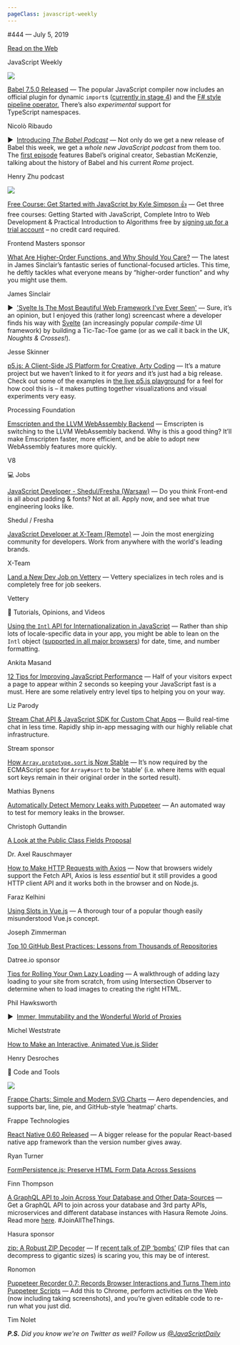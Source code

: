 ```yaml
---
pageClass: javascript-weekly
---
```


<!-- left/right splitbar -->
  

#444 — July 5, 2019

[Read on the Web](https://javascriptweekly.com/link/66461/web)

<!-- masthead -->
 

JavaScript Weekly

 
[![](https://res.cloudinary.com/cpress/image/upload/w_1280,e_sharpen:60/v1562339727/nhinzzexfpp44zd0u5uf.jpg)](https://javascriptweekly.com/link/66462/web)
 
 

[Babel 7.5.0 Released](https://javascriptweekly.com/link/66462/web "babeljs.io") — The popular JavaScript compiler now includes an official plugin for dynamic `import`s \([currently in stage 4](https://javascriptweekly.com/link/66463/web)\) and the [F# style pipeline operator.](https://javascriptweekly.com/link/66464/web) There’s also _experimental_ support for TypeScript namespaces.

Nicolò Ribaudo

 

▶  [Introducing _The Babel Podcast_](https://javascriptweekly.com/link/66465/web "babeljs.io") — Not only do we get a new release of Babel this week, we get a _whole new JavaScript podcast_ from them too. The [first episode](https://javascriptweekly.com/link/66466/web) features Babel’s original creator, Sebastian McKenzie, talking about the history of Babel and his current _Rome_ project.

Henry Zhu podcast

 
[![](https://copm.s3.amazonaws.com/52cbee06.jpg)](https://javascriptweekly.com/link/66467/web)

[Free Course: Get Started with JavaScript by Kyle Simpson 👍](https://javascriptweekly.com/link/66467/web "frontendmasters.com") — Get three free courses: Getting Started with JavaScript, Complete Intro to Web Development \& Practical Introduction to Algorithms free by [signing up for a trial account](https://javascriptweekly.com/link/66467/web) – no credit card required.

Frontend Masters sponsor

 

[What Are Higher-Order Functions, and Why Should You Care\?](https://javascriptweekly.com/link/66469/web "jrsinclair.com") — The latest in James Sinclair’s fantastic series of functional-focused articles. This time, he deftly tackles what everyone means by “higher-order function” and why you might use them.

James Sinclair

 

▶  ['Svelte Is The Most Beautiful Web Framework I've Ever Seen'](https://javascriptweekly.com/link/66470/web "www.thefutureoftheweb.com") — Sure, it’s an opinion, but I enjoyed this \(rather long\) screencast where a developer finds his way with [Svelte](https://javascriptweekly.com/link/66471/web) \(an increasingly popular _compile-time_ UI framework\) by building a Tic-Tac-Toe game \(or as we call it back in the UK, _Noughts \& Crosses\!_\).

Jesse Skinner

 

[p5.js: A Client-Side JS Platform for Creative, Arty Coding](https://javascriptweekly.com/link/66472/web "github.com") — It’s a mature project but we haven’t linked to it for _years_ and it’s just had a big release. Check out some of the examples in [the live p5.js playground](https://javascriptweekly.com/link/66473/web) for a feel for how cool this is – it makes putting together visualizations and visual experiments very easy.

Processing Foundation

 

[Emscripten and the LLVM WebAssembly Backend](https://javascriptweekly.com/link/66474/web "v8.dev") — Emscripten is switching to the LLVM WebAssembly backend. Why is this a good thing\? It’ll make Emscripten faster, more efficient, and be able to adopt new WebAssembly features more quickly.

V8

 

💻 Jobs

 

[JavaScript Developer \- Shedul/Fresha \(Warsaw\)](https://javascriptweekly.com/link/66475/web "shedul.workable.com") — Do you think Front-end is all about padding \& fonts\? Not at all. Apply now, and see what true engineering looks like.

Shedul / Fresha

 

[JavaScript Developer at X-Team \(Remote\)](https://javascriptweekly.com/link/66476/web "x-team.com") — Join the most energizing community for developers. Work from anywhere with the world's leading brands.

X-Team

 

[Land a New Dev Job on Vettery](https://javascriptweekly.com/link/66477/web "www.vettery.com") — Vettery specializes in tech roles and is completely free for job seekers.

Vettery

 

📘 Tutorials, Opinions, and Videos

 

[Using the `Intl` API for Internationalization in JavaScript](https://javascriptweekly.com/link/66478/web "blog.bitsrc.io") — Rather than ship lots of locale-specific data in your app, you might be able to lean on the `Intl` object \([supported in all major browsers](https://javascriptweekly.com/link/66479/web)\) for date, time, and number formatting.

Ankita Masand

 

[12 Tips for Improving JavaScript Performance](https://javascriptweekly.com/link/66480/web "nodesource.com") — Half of your visitors expect a page to appear within 2 seconds so keeping your JavaScript fast is a must. Here are some relatively entry level tips to helping you on your way.

Liz Parody

 

[Stream Chat API \& JavaScript SDK for Custom Chat Apps](https://javascriptweekly.com/link/66481/web "getstream.io") — Build real-time chat in less time. Rapidly ship in-app messaging with our highly reliable chat infrastructure.

Stream sponsor

 

[How `Array.prototype.sort` is Now Stable](https://javascriptweekly.com/link/66482/web "v8.dev") — It’s now required by the ECMAScript spec for `Array#sort` to be ‘stable’ \(i.e. where items with equal sort keys remain in their original order in the sorted result\).

Mathias Bynens

 

[Automatically Detect Memory Leaks with Puppeteer](https://javascriptweekly.com/link/66483/web "media-codings.com") — An automated way to test for memory leaks in the browser.

Christoph Guttandin

 

[A Look at the Public Class Fields Proposal](https://javascriptweekly.com/link/66484/web "2ality.com")

Dr. Axel Rauschmayer

 

[How to Make HTTP Requests with Axios](https://javascriptweekly.com/link/66485/web "blog.logrocket.com") — Now that browsers widely support the Fetch API, Axios is less _essential_ but it still provides a good HTTP client API and it works both in the browser and on Node.js.

Faraz Kelhini

 

[Using Slots in Vue.js](https://javascriptweekly.com/link/66486/web "www.smashingmagazine.com") — A thorough tour of a popular though easily misunderstood Vue.js concept.

Joseph Zimmerman

 

[Top 10 GitHub Best Practices: Lessons from Thousands of Repositories](https://javascriptweekly.com/link/66487/web "try.datree.io")

Datree.io sponsor

 

[Tips for Rolling Your Own Lazy Loading](https://javascriptweekly.com/link/66488/web "css-tricks.com") — A walkthrough of adding lazy loading to your site from scratch, from using Intersection Observer to determine when to load images to creating the right HTML.

Phil Hawksworth

 

▶  [Immer, Immutability and the Wonderful World of Proxies](https://javascriptweekly.com/link/66489/web "www.youtube.com")

Michel Weststrate

 

[How to Make an Interactive, Animated Vue.js Slider](https://javascriptweekly.com/link/66490/web "codepen.io")

Henry Desroches

 

🔧 Code and Tools

 
[![](https://res.cloudinary.com/cpress/image/upload/w_1280,e_sharpen:60/v1562337344/zgepiml6ys9bzu40unha.png)](https://javascriptweekly.com/link/66491/web)
 

[Frappe Charts: Simple and Modern SVG Charts](https://javascriptweekly.com/link/66491/web "frappe.io") — Aero dependencies, and supports bar, line, pie, and GitHub-style ‘heatmap’ charts.

Frappe Technologies

 

[React Native 0.60 Released](https://javascriptweekly.com/link/66492/web "facebook.github.io") — A bigger release for the popular React-based native app framework than the version number gives away.

Ryan Turner

 

[FormPersistence.js: Preserve HTML Form Data Across Sessions](https://javascriptweekly.com/link/66493/web "github.com")

Finn Thompson

 

[A GraphQL API to Join Across Your Database and Other Data-Sources](https://javascriptweekly.com/link/66494/web "blog.hasura.io") — Get a GraphQL API to join across your database and 3rd party APIs, microservices and different database instances with Hasura Remote Joins. Read more [here](https://javascriptweekly.com/link/66494/web). #JoinAllTheThings.

Hasura sponsor

 

[zip: A Robust ZIP Decoder](https://javascriptweekly.com/link/66495/web "github.com") — If [recent talk of ZIP ‘bombs’](https://javascriptweekly.com/link/66496/web) \(ZIP files that can decompress to gigantic sizes\) is scaring you, this may be of interest.

Ronomon

 

[Puppeteer Recorder 0.7: Records Browser Interactions and Turns Them into Puppeteer Scripts](https://javascriptweekly.com/link/66497/web "checklyhq.com") — Add this to Chrome, perform activities on the Web \(now including taking screenshots\), and you’re given editable code to re-run what you just did.

Tim Nolet

<!-- normal content section -->
 

_**P.S.** Did you know we're on Twitter as well\? Follow us [\@JavaScriptDaily](https://javascriptweekly.com/link/66498/web)_
